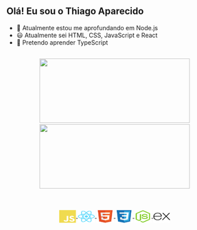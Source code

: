 ## Olá! Eu sou o Thiago Aparecido

- 🌱 Atualmente estou me aprofundando em Node.js
- 😃 Atualmente sei HTML, CSS, JavaScript e React
- 🧐 Pretendo aprender TypeScript

 ##
  
<div align="center">
  <a href="https://github.com/tcheagow">
  <img height="150em" width="350em" src="https://github-readme-stats.vercel.app/api?username=tcheagow&show_icons=true&theme=dark&include_all_commits=true&count_private=true"/>
  <img height="150em" width="350em" src="https://github-readme-stats.vercel.app/api/top-langs/?username=tcheagow&layout=compact&langs_count=7&theme=dark"/>
</div>
 
 ##
<div align="center" style="display: inline_block"><br>
  <img align="center" alt="Tcheago-Js" height="30" width="40" src="https://raw.githubusercontent.com/devicons/devicon/master/icons/javascript/javascript-plain.svg">
  <img align="center" alt="Tcheago-React" height="30" width="40" src="https://raw.githubusercontent.com/devicons/devicon/master/icons/react/react-original.svg">
  <img align="center" alt="Tcheago-HTML" height="30" width="40" src="https://raw.githubusercontent.com/devicons/devicon/master/icons/html5/html5-original.svg">
  <img align="center" alt="Tcheago-CSS" height="30" width="40" src="https://raw.githubusercontent.com/devicons/devicon/master/icons/css3/css3-original.svg">
  <img align="center" alt="Tcheago-CSS" height="30" width="40" src="https://raw.githubusercontent.com/devicons/devicon/master/icons/nodejs/nodejs-original.svg">
  <img align="center" alt="Tcheago-CSS" height="30" width="40" src="https://raw.githubusercontent.com/devicons/devicon/master/icons/express/express-original.svg">
</div>

 ##
 <!-- 
theme chartreuse-dark
  <a href = "mailto:thiagoapalves2004@gmail.com"><img src="https://img.shields.io/badge/-Gmail-%23333?style=for-the-badge&logo=gmail&logoColor=white" target="_blank"></a>
-->


